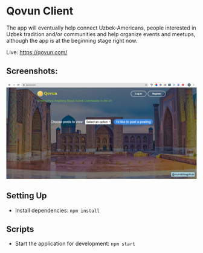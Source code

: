 # Qovun Client

The app will eventually help connect Uzbek-Americans, people interested in Uzbek tradition and/or communities
and help organize events and meetups, although the app is at the beginning stage right now.

Live: https://qovun.com/

## Screenshots:

![screenshot](capture.png)

## Setting Up

- Install dependencies: `npm install`

## Scripts

- Start the application for development: `npm start`
